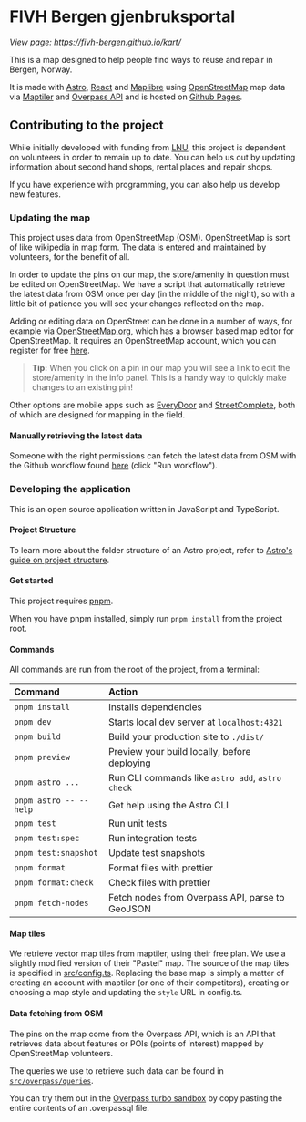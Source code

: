 # FIVH Bergen gjenbruksportal

_View page: <https://fivh-bergen.github.io/kart/>_

This is a map designed to help people find ways to reuse and repair in Bergen, Norway.

It is made with [Astro](https://astro.build/), [React](https://react.dev/) and [Maplibre](https://maplibre.org/maplibre-gl-js/docs/) using [OpenStreetMap](https://www.openstreetmap.org/) map data via [Maptiler](https://www.maptiler.com/) and [Overpass API](https://wiki.openstreetmap.org/wiki/Overpass_API) and is hosted on [Github Pages](https://pages.github.com/).

## Contributing to the project

While initially developed with funding from [LNU](https://www.lnu.no/), this project is dependent on volunteers in order to remain up to date. You can help us out by updating information about second hand shops, rental places and repair shops.

If you have experience with programming, you can also help us develop new features.

### Updating the map

This project uses data from OpenStreetMap (OSM). OpenStreetMap is sort of like wikipedia in map form. The data is entered and maintained by volunteers, for the benefit of all.

In order to update the pins on our map, the store/amenity in question must be edited on OpenStreetMap. We have a script that automatically retrieve the latest data from OSM once per day (in the middle of the night), so with a little bit of patience you will see your changes reflected on the map.

Adding or editing data on OpenStreet can be done in a number of ways, for example via [OpenStreetMap.org](https://openstreetmap.org/), which has a browser based map editor for OpenStreetMap. It requires an OpenStreetMap account, which you can register for free [here](https://www.openstreetmap.org/user/new).

> **Tip:** When you click on a pin in our map you will see a link to edit the store/amenity in the info panel. This is a handy way to quickly make changes to an existing pin!

Other options are mobile apps such as [EveryDoor](https://every-door.app/) and [StreetComplete](https://streetcomplete.app/), both of which are designed for mapping in the field.

#### Manually retrieving the latest data

Someone with the right permissions can fetch the latest data from OSM with the Github workflow found [here](https://github.com/fivh-bergen/kart/actions/workflows/fetch-features.yml) (click "Run workflow").

### Developing the application

This is an open source application written in JavaScript and TypeScript.

#### Project Structure

To learn more about the folder structure of an Astro project, refer to [Astro's guide on project structure](https://docs.astro.build/en/basics/project-structure/).

#### Get started

This project requires [pnpm](https://pnpm.io/installation).

When you have pnpm installed, simply run `pnpm install` from the project root.

#### Commands

All commands are run from the root of the project, from a terminal:

| Command                | Action                                           |
| :--------------------- | :----------------------------------------------- |
| `pnpm install`         | Installs dependencies                            |
| `pnpm dev`             | Starts local dev server at `localhost:4321`      |
| `pnpm build`           | Build your production site to `./dist/`          |
| `pnpm preview`         | Preview your build locally, before deploying     |
| `pnpm astro ...`       | Run CLI commands like `astro add`, `astro check` |
| `pnpm astro -- --help` | Get help using the Astro CLI                     |
| `pnpm test`            | Run unit tests                                   |
| `pnpm test:spec`       | Run integration tests                            |
| `pnpm test:snapshot`   | Update test snapshots                            |
| `pnpm format`          | Format files with prettier                       |
| `pnpm format:check`    | Check files with prettier                        |
| `pnpm fetch-nodes`     | Fetch nodes from Overpass API, parse to GeoJSON  |

#### Map tiles

We retrieve vector map tiles from maptiler, using their free plan. We use a slightly modified version of their "Pastel" map. The source of the map tiles is specified in [src/config.ts](src/config.ts). Replacing the base map is simply a matter of creating an account with maptiler (or one of their competitors), creating or choosing a map style and updating the `style` URL in config.ts.

#### Data fetching from OSM

The pins on the map come from the Overpass API, which is an API that retrieves data about features or POIs (points of interest) mapped by OpenStreetMap volunteers.

The queries we use to retrieve such data can be found in [`src/overpass/queries`](src/overpass/queries).

You can try them out in the [Overpass turbo sandbox](https://overpass-turbo.eu/) by copy pasting the entire contents of an .overpassql file.
